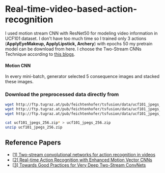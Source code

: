 # Real-time-video-based-action-recognition

I used motion stream CNN with ResNet50 for modeling video information in UCF101 dataset. I don't have too much time so I trained only 3 actions (**ApplyEyeMakeup, ApplyLipstick, Archery**) with epochs 50 my pretrain model can be download from here.  I choose the Two-Stream CNNs Technique according to [this blogs](https://towardsdatascience.com/deep-learning-architectures-for-action-recognition-83e5061ddf90).





#### Motion CNN

In every mini-batch, generator selected 5 consequence images and stacked  these images.



### Download the preprocessed data directly from

```bash
wget http://ftp.tugraz.at/pub/feichtenhofer/tsfusion/data/ucf101_jpegs_256.zip.001
wget http://ftp.tugraz.at/pub/feichtenhofer/tsfusion/data/ucf101_jpegs_256.zip.002
wget http://ftp.tugraz.at/pub/feichtenhofer/tsfusion/data/ucf101_jpegs_256.zip.003

cat ucf101_jpegs_256.zip* > ucf101_jpegs_256.zip
unzip ucf101_jpegs_256.zip
```





## Reference Papers

- [[1\] Two-stream convolutional networks for action recognition in videos](https://arxiv.org/pdf/1406.2199.pdf)
- [[2\] Real-time Action Recognition with Enhanced Motion Vector CNNs](https://arxiv.org/pdf/1604.07669.pdf)
- [[3\] Towards Good Practices for Very Deep Two-Stream ConvNets](https://arxiv.org/pdf/1507.02159.pdf)
